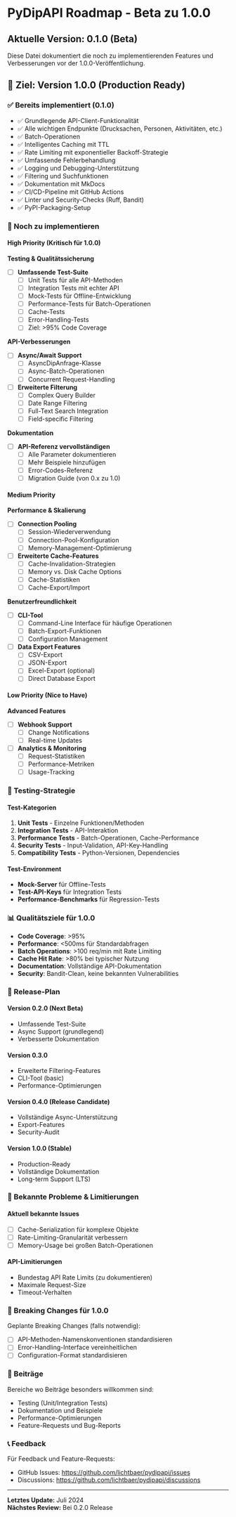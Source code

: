# PyDipAPI Roadmap - Beta zu 1.0.0

## Aktuelle Version: 0.1.0 (Beta)

Diese Datei dokumentiert die noch zu implementierenden Features und Verbesserungen vor der 1.0.0-Veröffentlichung.

## 🎯 Ziel: Version 1.0.0 (Production Ready)

### ✅ Bereits implementiert (0.1.0)
- ✅ Grundlegende API-Client-Funktionalität
- ✅ Alle wichtigen Endpunkte (Drucksachen, Personen, Aktivitäten, etc.)
- ✅ Batch-Operationen
- ✅ Intelligentes Caching mit TTL
- ✅ Rate Limiting mit exponentieller Backoff-Strategie
- ✅ Umfassende Fehlerbehandlung
- ✅ Logging und Debugging-Unterstützung
- ✅ Filtering und Suchfunktionen
- ✅ Dokumentation mit MkDocs
- ✅ CI/CD-Pipeline mit GitHub Actions
- ✅ Linter und Security-Checks (Ruff, Bandit)
- ✅ PyPI-Packaging-Setup

### 🔧 Noch zu implementieren

#### High Priority (Kritisch für 1.0.0)

**Testing & Qualitätssicherung**
- [ ] **Umfassende Test-Suite**
  - [ ] Unit Tests für alle API-Methoden
  - [ ] Integration Tests mit echter API
  - [ ] Mock-Tests für Offline-Entwicklung
  - [ ] Performance-Tests für Batch-Operationen
  - [ ] Cache-Tests
  - [ ] Error-Handling-Tests
  - [ ] Ziel: >95% Code Coverage

**API-Verbesserungen**
- [ ] **Async/Await Support**
  - [ ] AsyncDipAnfrage-Klasse
  - [ ] Async-Batch-Operationen
  - [ ] Concurrent Request-Handling
  
- [ ] **Erweiterte Filterung**
  - [ ] Complex Query Builder
  - [ ] Date Range Filtering
  - [ ] Full-Text Search Integration
  - [ ] Field-specific Filtering

**Dokumentation**
- [ ] **API-Referenz vervollständigen**
  - [ ] Alle Parameter dokumentieren
  - [ ] Mehr Beispiele hinzufügen
  - [ ] Error-Codes-Referenz
  - [ ] Migration Guide (von 0.x zu 1.0)

#### Medium Priority

**Performance & Skalierung**
- [ ] **Connection Pooling**
  - [ ] Session-Wiederverwendung
  - [ ] Connection-Pool-Konfiguration
  - [ ] Memory-Management-Optimierung

- [ ] **Erweiterte Cache-Features**
  - [ ] Cache-Invalidation-Strategien
  - [ ] Memory vs. Disk Cache Options
  - [ ] Cache-Statistiken
  - [ ] Cache-Export/Import

**Benutzerfreundlichkeit**
- [ ] **CLI-Tool**
  - [ ] Command-Line Interface für häufige Operationen
  - [ ] Batch-Export-Funktionen
  - [ ] Configuration Management

- [ ] **Data Export Features**
  - [ ] CSV-Export
  - [ ] JSON-Export
  - [ ] Excel-Export (optional)
  - [ ] Direct Database Export

#### Low Priority (Nice to Have)

**Advanced Features**
- [ ] **Webhook Support**
  - [ ] Change Notifications
  - [ ] Real-time Updates

- [ ] **Analytics & Monitoring**
  - [ ] Request-Statistiken
  - [ ] Performance-Metriken
  - [ ] Usage-Tracking

### 🧪 Testing-Strategie

#### Test-Kategorien
1. **Unit Tests** - Einzelne Funktionen/Methoden
2. **Integration Tests** - API-Interaktion
3. **Performance Tests** - Batch-Operationen, Cache-Performance
4. **Security Tests** - Input-Validation, API-Key-Handling
5. **Compatibility Tests** - Python-Versionen, Dependencies

#### Test-Environment
- **Mock-Server** für Offline-Tests
- **Test-API-Keys** für Integration Tests
- **Performance-Benchmarks** für Regression-Tests

### 📊 Qualitätsziele für 1.0.0

- **Code Coverage**: >95%
- **Performance**: <500ms für Standardabfragen
- **Batch Operations**: >100 req/min mit Rate Limiting
- **Cache Hit Rate**: >80% bei typischer Nutzung
- **Documentation**: Vollständige API-Dokumentation
- **Security**: Bandit-Clean, keine bekannten Vulnerabilities

### 🚀 Release-Plan

#### Version 0.2.0 (Next Beta)
- Umfassende Test-Suite
- Async Support (grundlegend)
- Verbesserte Dokumentation

#### Version 0.3.0
- Erweiterte Filtering-Features
- CLI-Tool (basic)
- Performance-Optimierungen

#### Version 0.4.0 (Release Candidate)
- Vollständige Async-Unterstützung
- Export-Features
- Security-Audit

#### Version 1.0.0 (Stable)
- Production-Ready
- Vollständige Dokumentation
- Long-term Support (LTS)

### 🐛 Bekannte Probleme & Limitierungen

#### Aktuell bekannte Issues
- [ ] Cache-Serialization für komplexe Objekte
- [ ] Rate-Limiting-Granularität verbessern
- [ ] Memory-Usage bei großen Batch-Operationen

#### API-Limitierungen
- Bundestag API Rate Limits (zu dokumentieren)
- Maximale Request-Size
- Timeout-Verhalten

### 📝 Breaking Changes für 1.0.0

Geplante Breaking Changes (falls notwendig):
- [ ] API-Methoden-Namenskonventionen standardisieren
- [ ] Error-Handling-Interface vereinheitlichen
- [ ] Configuration-Format standardisieren

### 🤝 Beiträge

Bereiche wo Beiträge besonders willkommen sind:
- Testing (Unit/Integration Tests)
- Dokumentation und Beispiele
- Performance-Optimierungen
- Feature-Requests und Bug-Reports

### 📞 Feedback

Für Feedback und Feature-Requests:
- GitHub Issues: https://github.com/lichtbaer/pydipapi/issues
- Discussions: https://github.com/lichtbaer/pydipapi/discussions

---

**Letztes Update:** Juli 2024  
**Nächstes Review:** Bei 0.2.0 Release 